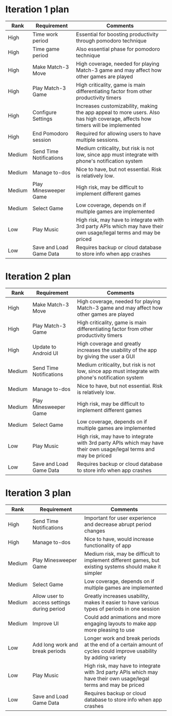 # Iteration 1 plan
| Rank   | Requirement             | Comments                                                                                                                       |
|--------|-------------------------|--------------------------------------------------------------------------------------------------------------------------------|
| High   | Time work period        | Essential for boosting productivity through pomodoro technique                                                                 |
| High   | Time game period        | Also essential phase for pomodoro technique                                                                                    |
| High   | Make Match-3 Move       | High coverage, needed for playing Match-3 game and may affect how other games are played                                       |
| High   | Play Match-3 Game       | High criticality, game is main differentiating factor from other productivity timers                                           |
| High   | Configure Settings      | Increases customizability, making the app appeal to more users. Also has high coverage, affects how timers will be implemented |
| High   | End Pomodoro session    | Required for allowing users to have multiple sessions.                                                                         |
| Medium | Send Time Notifications | Medium criticality, but risk is not low, since app must integrate with phone's notification system                             |
| Medium | Manage to-dos           | Nice to have, but not essential. Risk is relatively low.                                                                       |
| Medium | Play Minesweeper Game   | High risk, may be difficult to implement different games                                                                       |
| Medium | Select Game             | Low coverage, depends on if multiple games are implemented                                                                     |
| Low    | Play Music              | High risk, may have to integrate with 3rd party APIs which may have their own usage/legal terms and may be priced              |
| Low    | Save and Load Game Data | Requires backup or cloud database to store info when app crashes                                                               |

# Iteration 2 plan

| Rank   | Requirement             | Comments                                                                                                          |
|--------|-------------------------|-------------------------------------------------------------------------------------------------------------------|
| High   | Make Match-3 Move       | High coverage, needed for playing Match-3 game and may affect how other games are played                          |
| High   | Play Match-3 Game       | High criticality, game is main differentiating factor from other productivity timers                              |
| High   | Update to Android UI    | High coverage and greatly increases the usability of the app by giving the user a GUI                             |
| Medium | Send Time Notifications | Medium criticality, but risk is not low, since app must integrate with phone's notification system                |
| Medium | Manage to-dos           | Nice to have, but not essential. Risk is relatively low.                                                          |
| Medium | Play Minesweeper Game   | High risk, may be difficult to implement different games                                                          |
| Medium | Select Game             | Low coverage, depends on if multiple games are implemented                                                        |
| Low    | Play Music              | High risk, may have to integrate with 3rd party APIs which may have their own usage/legal terms and may be priced |
| Low    | Save and Load Game Data | Requires backup or cloud database to store info when app crashes                                                  |

# Iteration 3 plan
| Rank   | Requirement                                 | Comments                                                                                                          |
|--------|---------------------------------------------|-------------------------------------------------------------------------------------------------------------------|
| High   | Send Time Notifications                     | Important for user experience and decrease abrupt period changes                                                  |
| High   | Manage to-dos                               | Nice to have, would increase functionality of app                                                                 |
| Medium | Play Minesweeper Game                       | Medium risk, may be difficult to implement different games, but existing systems should make it simpler           |
| Medium | Select Game                                 | Low coverage, depends on if multiple games are implemented                                                        |
| Medium | Allow user to access settings during period | Greatly increases usability, makes it easier to have various types of periods in one session                      |
| Medium | Improve UI                                  | Could add animations and more engaging layouts to make app more pleasing to use                                   |
| Low    | Add long work and break periods             | Longer work and break periods at the end of a certain amount of cycles could improve usability by adding variety  |
| Low    | Play Music                                  | High risk, may have to integrate with 3rd party APIs which may have their own usage/legal terms and may be priced |
| Low    | Save and Load Game Data                     | Requires backup or cloud database to store info when app crashes                                                  |
